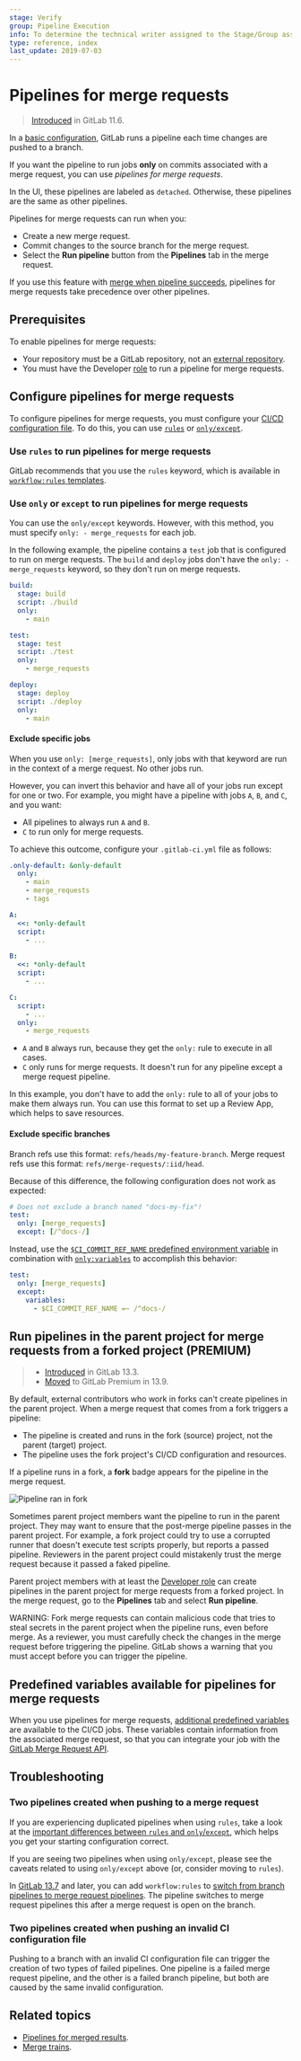 ```yaml
---
stage: Verify
group: Pipeline Execution
info: To determine the technical writer assigned to the Stage/Group associated with this page, see https://about.gitlab.com/handbook/engineering/ux/technical-writing/#assignments
type: reference, index
last_update: 2019-07-03
---
```


# Pipelines for merge requests

> [Introduced](https://gitlab.com/gitlab-org/gitlab-foss/-/issues/15310) in GitLab 11.6.

In a [basic configuration](../pipelines/pipeline_architectures.md#basic-pipelines), GitLab runs a pipeline each time
changes are pushed to a branch.

If you want the pipeline to run jobs **only** on commits associated with a merge request,
you can use *pipelines for merge requests*.

In the UI, these pipelines are labeled as `detached`. Otherwise, these pipelines are the same
as other pipelines.

Pipelines for merge requests can run when you:

- Create a new merge request.
- Commit changes to the source branch for the merge request.
- Select the **Run pipeline** button from the **Pipelines** tab in the merge request.

If you use this feature with [merge when pipeline succeeds](../../user/project/merge_requests/merge_when_pipeline_succeeds.md),
pipelines for merge requests take precedence over other pipelines.

## Prerequisites

To enable pipelines for merge requests:

- Your repository must be a GitLab repository, not an
  [external repository](../ci_cd_for_external_repos/index.md).
- You must have the Developer [role](../../user/permissions.md)
  to run a pipeline for merge requests.

## Configure pipelines for merge requests

To configure pipelines for merge requests, you must configure your [CI/CD configuration file](../yaml/README.md).
To do this, you can use [`rules`](#use-rules-to-run-pipelines-for-merge-requests) or [`only/except`](#use-only-or-except-to-run-pipelines-for-merge-requests).

### Use `rules` to run pipelines for merge requests

GitLab recommends that you use the `rules` keyword, which is available in
[`workflow:rules` templates](../yaml/README.md#workflowrules-templates).

### Use `only` or `except` to run pipelines for merge requests

You can use the `only/except` keywords. However, with this method, you must specify `only: - merge_requests` for each job.

In the following example, the pipeline contains a `test` job that is configured to run on merge requests.
The `build` and `deploy` jobs don't have the `only: - merge_requests` keyword,
so they don't run on merge requests.

```yaml
build:
  stage: build
  script: ./build
  only:
    - main

test:
  stage: test
  script: ./test
  only:
    - merge_requests

deploy:
  stage: deploy
  script: ./deploy
  only:
    - main
```

#### Exclude specific jobs

When you use `only: [merge_requests]`, only jobs with
that keyword are run in the context of a merge request. No other jobs run.

However, you can invert this behavior and have all of your jobs run except
for one or two. For example, you might have a pipeline with jobs `A`, `B`, and `C`, and you want:

- All pipelines to always run `A` and `B`.
- `C` to run only for merge requests.

To achieve this outcome, configure your `.gitlab-ci.yml` file as follows:

```yaml
.only-default: &only-default
  only:
    - main
    - merge_requests
    - tags

A:
  <<: *only-default
  script:
    - ...

B:
  <<: *only-default
  script:
    - ...

C:
  script:
    - ...
  only:
    - merge_requests
```

- `A` and `B` always run, because they get the `only:` rule to execute in all cases.
- `C` only runs for merge requests. It doesn't run for any pipeline
  except a merge request pipeline.

In this example, you don't have to add the `only:` rule to all of your jobs to make
them always run. You can use this format to set up a Review App, which helps to
save resources.

#### Exclude specific branches

Branch refs use this format: `refs/heads/my-feature-branch`.
Merge request refs use this format: `refs/merge-requests/:iid/head`.

Because of this difference, the following configuration does not work as expected:

```yaml
# Does not exclude a branch named "docs-my-fix"!
test:
  only: [merge_requests]
  except: [/^docs-/]
```

Instead, use the
[`$CI_COMMIT_REF_NAME` predefined environment
variable](../variables/predefined_variables.md) in
combination with
[`only:variables`](../yaml/README.md#onlyvariables--exceptvariables) to
accomplish this behavior:

```yaml
test:
  only: [merge_requests]
  except:
    variables:
      - $CI_COMMIT_REF_NAME =~ /^docs-/
```

## Run pipelines in the parent project for merge requests from a forked project **(PREMIUM)**

> - [Introduced](https://gitlab.com/gitlab-org/gitlab/-/issues/217451) in GitLab 13.3.
> - [Moved](https://about.gitlab.com/blog/2021/01/26/new-gitlab-product-subscription-model/) to GitLab Premium in 13.9.

By default, external contributors who work in forks can't create pipelines in the
parent project. When a merge request that comes from a fork triggers a pipeline:

- The pipeline is created and runs in the fork (source) project, not the parent (target) project.
- The pipeline uses the fork project's CI/CD configuration and resources.

If a pipeline runs in a fork, a **fork** badge appears for the pipeline in the merge request.

![Pipeline ran in fork](img/pipeline-fork_v13_7.png)

Sometimes parent project members want the pipeline to run in the parent
project. They may want to ensure that the post-merge pipeline passes in the parent project.
For example, a fork project could try to use a corrupted runner that doesn't execute
test scripts properly, but reports a passed pipeline. Reviewers in the parent project
could mistakenly trust the merge request because it passed a faked pipeline.

Parent project members with at least the [Developer role](../../user/permissions.md)
can create pipelines in the parent project for merge requests
from a forked project. In the merge request, go to the **Pipelines** tab and select
**Run pipeline**.

WARNING:
Fork merge requests can contain malicious code that tries to steal secrets in the
parent project when the pipeline runs, even before merge. As a reviewer, you must carefully
check the changes in the merge request before triggering the pipeline. GitLab shows
a warning that you must accept before you can trigger the pipeline.

## Predefined variables available for pipelines for merge requests

When you use pipelines for merge requests, [additional predefined variables](../variables/predefined_variables.md#predefined-variables-for-merge-request-pipelines) are available to the CI/CD jobs.
These variables contain information from the associated merge request, so that you can
integrate your job with the [GitLab Merge Request API](../../api/merge_requests.md).

## Troubleshooting

### Two pipelines created when pushing to a merge request

If you are experiencing duplicated pipelines when using `rules`, take a look at
the [important differences between `rules` and `only`/`except`](../jobs/job_control.md#avoid-duplicate-pipelines),
which helps you get your starting configuration correct.

If you are seeing two pipelines when using `only/except`, please see the caveats
related to using `only/except` above (or, consider moving to `rules`).

In [GitLab 13.7](https://gitlab.com/gitlab-org/gitlab/-/issues/201845) and later,
you can add `workflow:rules` to [switch from branch pipelines to merge request pipelines](../yaml/README.md#switch-between-branch-pipelines-and-merge-request-pipelines).
The pipeline switches to merge request pipelines this after a merge request is open on the branch.

### Two pipelines created when pushing an invalid CI configuration file

Pushing to a branch with an invalid CI configuration file can trigger
the creation of two types of failed pipelines. One pipeline is a failed merge request
pipeline, and the other is a failed branch pipeline, but both are caused by the same
invalid configuration.

## Related topics

- [Pipelines for merged results](pipelines_for_merged_results/index.md).
- [Merge trains](pipelines_for_merged_results/merge_trains/index.md).
